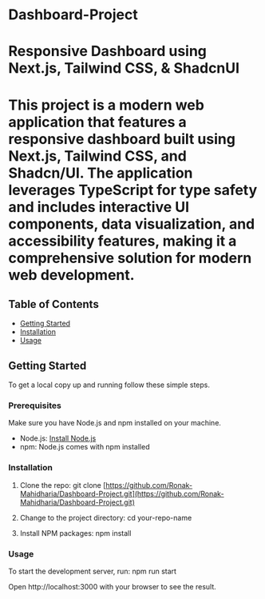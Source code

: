# Dashboard-Project

# Responsive Dashboard using Next.js, Tailwind CSS, & ShadcnUI

# This project is a modern web application that features a responsive dashboard built using Next.js, Tailwind CSS, and Shadcn/UI. The application leverages TypeScript for type safety and includes interactive UI components, data visualization, and accessibility features, making it a comprehensive solution for modern web development.

## Table of Contents
- [Getting Started](#getting-started)
- [Installation](#installation)
- [Usage](#usage)

## Getting Started

To get a local copy up and running follow these simple steps.

### Prerequisites

Make sure you have Node.js and npm installed on your machine.

- Node.js: [Install Node.js](https://nodejs.org/)
- npm: Node.js comes with npm installed

### Installation

1. Clone the repo:
   git clone [https://github.com/Ronak-Mahidharia/Dashboard-Project.git](https://github.com/Ronak-Mahidharia/Dashboard-Project.git)

2. Change to the project directory:
   cd your-repo-name
   
4. Install NPM packages:
   npm install

### Usage
To start the development server, run:
npm run start

Open http://localhost:3000 with your browser to see the result.
